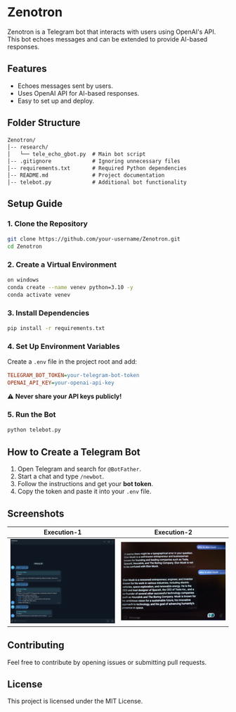 # Zenotron

Zenotron is a Telegram bot that interacts with users using OpenAI's API. This bot echoes messages and can be extended to provide AI-based responses.

## Features
- Echoes messages sent by users.
- Uses OpenAI API for AI-based responses.
- Easy to set up and deploy.

## Folder Structure
```
Zenotron/
│-- research/
│   └── tele_echo_gbot.py  # Main bot script
│-- .gitignore             # Ignoring unnecessary files
│-- requirements.txt       # Required Python dependencies
│-- README.md              # Project documentation
│-- telebot.py             # Additional bot functionality
```

## Setup Guide

### 1. Clone the Repository
```bash
git clone https://github.com/your-username/Zenotron.git
cd Zenotron
```

### 2. Create a Virtual Environment 
```bash
on windows
conda create --name venev python=3.10 -y
conda activate venev
```

### 3. Install Dependencies
```bash
pip install -r requirements.txt
```

### 4. Set Up Environment Variables
Create a `.env` file in the project root and add:
```ini
TELEGRAM_BOT_TOKEN=your-telegram-bot-token
OPENAI_API_KEY=your-openai-api-key
```
⚠ **Never share your API keys publicly!**

### 5. Run the Bot
```bash
python telebot.py
```

## How to Create a Telegram Bot
1. Open Telegram and search for `@BotFather`.
2. Start a chat and type `/newbot`.
3. Follow the instructions and get your **bot token**.
4. Copy the token and paste it into your `.env` file.

## Screenshots
| Execution-1 | Execution-2 |
|------------------|----------------|
| ![Execution-1](screenshots/Execution-1.png) | ![Execution-2](screenshots/Execution-2.png) |

## Contributing
Feel free to contribute by opening issues or submitting pull requests.

## License
This project is licensed under the MIT License.



